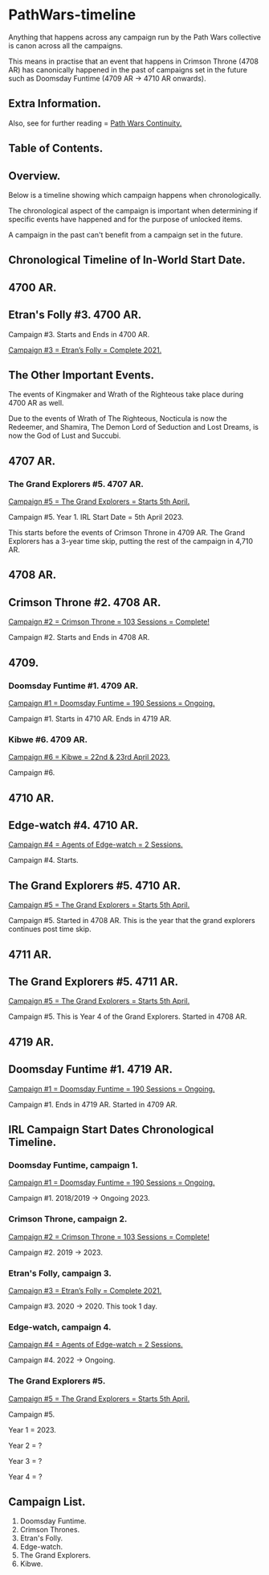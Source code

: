 # PathWars-timeline

Anything that happens across any campaign run by the Path Wars collective is canon across all the campaigns.

This means in practise that an event that happens in Crimson Throne (4708 AR) has canonically happened in the past of campaigns set in the future such as Doomsday Funtime (4709 AR → 4710 AR onwards).

## Extra Information.

Also, see for further reading = [Path Wars Continuity.](https://www.notion.so/Path-Wars-Continuity-96b0844a633f4620990f490603443f6b?pvs=21)

## Table of Contents.

## Overview.

Below is a timeline showing which campaign happens when chronologically.

The chronological aspect of the campaign is important when determining if specific events have happened and for the purpose of unlocked items.

A campaign in the past can't benefit from a campaign set in the future.

## Chronological Timeline of In-World Start Date.

## **4700 AR.**

## Etran's Folly #3. 4700 AR.

Campaign #3. Starts and Ends in 4700 AR.

[Campaign #3 = Etran’s Folly = Complete 2021.](https://www.notion.so/Campaign-3-Etran-s-Folly-Complete-2021-5588d32df1ae4007a5660137b9bcf52c?pvs=21)

## The Other Important Events.

The events of Kingmaker and Wrath of the Righteous take place during 4700 AR as well.

Due to the events of Wrath of The Righteous, Nocticula is now the Redeemer, and Shamira, The Demon Lord of Seduction and Lost Dreams, is now the God of Lust and Succubi.

## **4707 AR.**

### The Grand Explorers #5. 4707 AR.
[Campaign #5 = The Grand Explorers = Starts 5th April.](https://www.notion.so/Campaign-5-The-Grand-Explorers-Starts-5th-April-53e7007ab2a34fe1b6fe706262819e09?pvs=21)

Campaign #5. Year 1. IRL Start Date = 5th April 2023.

This starts before the events of Crimson Throne in 4709 AR.
The Grand Explorers has a 3-year time skip, putting the rest of the campaign in 4,710 AR.

## **4708 AR.**

## Crimson Throne #2. 4708 AR.
[Campaign #2 = Crimson Throne = 103 Sessions = Complete!](https://www.notion.so/Campaign-2-Crimson-Throne-103-Sessions-Complete-148b705c02f34b89a78c4a1ed0dc3246?pvs=21)

Campaign #2. Starts and Ends in 4708 AR.

## **4709.**

### Doomsday Funtime #1. 4709 AR.
[Campaign #1 = Doomsday Funtime = 190 Sessions = Ongoing.](https://www.notion.so/Campaign-1-Doomsday-Funtime-190-Sessions-Ongoing-834240a8522049f7a981e50cd7ff7667?pvs=21)

Campaign #1. Starts in 4710 AR. Ends in 4719 AR.

### Kibwe #6. 4709 AR.
[Campaign #6 = Kibwe = 22nd & 23rd April 2023.](https://www.notion.so/Campaign-6-Kibwe-22nd-23rd-April-2023-a3ffa38cb1e543c0b05ce9586f85836c?pvs=21)

Campaign #6.

## **4710 AR.**

## Edge-watch #4. 4710 AR.
[Campaign #4 = Agents of Edge-watch = 2 Sessions.](https://www.notion.so/Campaign-4-Agents-of-Edgewatch-2-Sessions-d3d160923e504e6d8d15f2c6b2bb296e?pvs=21)

Campaign #4. Starts.

## The Grand Explorers #5. 4710 AR.
[Campaign #5 = The Grand Explorers = Starts 5th April.](https://www.notion.so/Campaign-5-The-Grand-Explorers-Starts-5th-April-53e7007ab2a34fe1b6fe706262819e09?pvs=21)

Campaign #5.
Started in 4708 AR.
This is the year that the grand explorers continues post time skip.

## **4711 AR.**

## The Grand Explorers #5. 4711 AR.
[Campaign #5 = The Grand Explorers = Starts 5th April.](https://www.notion.so/Campaign-5-The-Grand-Explorers-Starts-5th-April-53e7007ab2a34fe1b6fe706262819e09?pvs=21)

Campaign #5. This is Year 4 of the Grand Explorers. Started in 4708 AR.

## 4719 AR.

## Doomsday Funtime #1. 4719 AR.
[Campaign #1 = Doomsday Funtime = 190 Sessions = Ongoing.](https://www.notion.so/Campaign-1-Doomsday-Funtime-190-Sessions-Ongoing-834240a8522049f7a981e50cd7ff7667?pvs=21)

Campaign #1. Ends in 4719 AR. Started in 4709 AR.

## IRL Campaign Start Dates Chronological Timeline.

### Doomsday Funtime, campaign 1.
[Campaign #1 = Doomsday Funtime = 190 Sessions = Ongoing.](https://www.notion.so/Campaign-1-Doomsday-Funtime-190-Sessions-Ongoing-834240a8522049f7a981e50cd7ff7667?pvs=21)

Campaign #1. 2018/2019 → Ongoing 2023.

### Crimson Throne, campaign 2.
[Campaign #2 = Crimson Throne = 103 Sessions = Complete!](https://www.notion.so/Campaign-2-Crimson-Throne-103-Sessions-Complete-148b705c02f34b89a78c4a1ed0dc3246?pvs=21)

Campaign #2. 2019 → 2023.

### Etran's Folly, campaign 3.
[Campaign #3 = Etran’s Folly = Complete 2021.](https://www.notion.so/Campaign-3-Etran-s-Folly-Complete-2021-5588d32df1ae4007a5660137b9bcf52c?pvs=21)

Campaign #3. 2020 → 2020. This took 1 day.

### Edge-watch, campaign 4.
[Campaign #4 = Agents of Edge-watch = 2 Sessions.](https://www.notion.so/Campaign-4-Agents-of-Edgewatch-2-Sessions-d3d160923e504e6d8d15f2c6b2bb296e?pvs=21)

Campaign #4. 2022 → Ongoing.

### The Grand Explorers #5.
[Campaign #5 = The Grand Explorers = Starts 5th April.](https://www.notion.so/Campaign-5-The-Grand-Explorers-Starts-5th-April-53e7007ab2a34fe1b6fe706262819e09?pvs=21)

Campaign #5.

Year 1 = 2023.

Year 2 = ?

Year 3 = ?

Year 4 = ?

## Campaign List.

1. Doomsday Funtime. 
2. Crimson Thrones. 
3. Etran's Folly. 
4. Edge-watch. 
5. The Grand Explorers. 
6. Kibwe.
